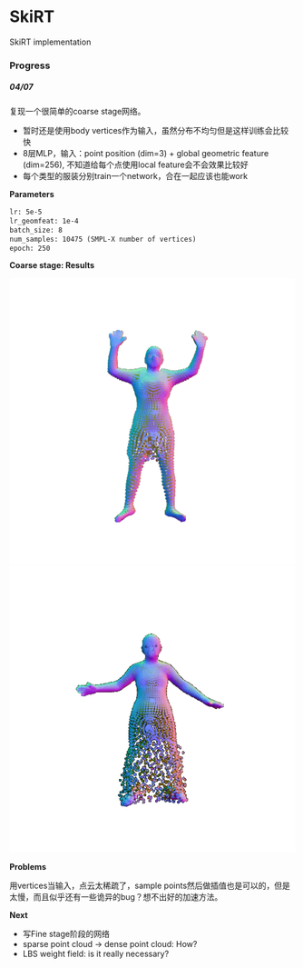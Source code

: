 # SkiRT
SkiRT implementation

### Progress

##### 04/07

复现一个很简单的coarse stage网络。

- 暂时还是使用body vertices作为输入，虽然分布不均匀但是这样训练会比较快
- 8层MLP，输入：point position (dim=3) + global geometric feature (dim=256), 不知道给每个点使用local feature会不会效果比较好
- 每个类型的服装分别train一个network，合在一起应该也能work

**Parameters**

```
lr: 5e-5
lr_geomfeat: 1e-4
batch_size: 8
num_samples: 10475 (SMPL-X number of vertices)
epoch: 250
```

**Coarse stage: Results**

![image](./vis/pcl_anna.gif)
![image](./vis/pcl_felice.gif)

**Problems**

用vertices当输入，点云太稀疏了，sample points然后做插值也是可以的，但是太慢，而且似乎还有一些诡异的bug？想不出好的加速方法。

**Next**

- 写Fine stage阶段的网络
- sparse point cloud -> dense point cloud: How?
- LBS weight field: is it really necessary?